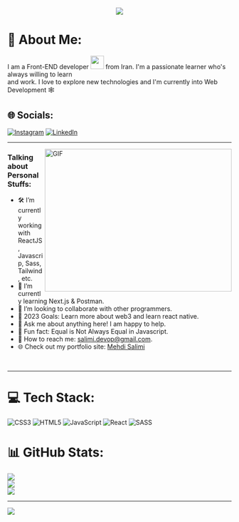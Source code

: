 <h1 align="center">
    <img src="https://readme-typing-svg.herokuapp.com/?lines=Hi,+There!+%F0%9F%91%8B;This+is+Somayeh+Kargosha;Thanks+for+visiting+my+Github!&center=true&font=Vazirmatn&weight=800&duration=3000&pause=1000&height=100&width=500&color=FDC435&size=30%22">
</h1>

# 💫 About Me:

I am a Front-END developer <img src="https://media.giphy.com/media/WUlplcMpOCEmTGBtBW/giphy.gif" width="30"> from Iran.
I'm a passionate learner who's always willing to learn <br/> and work. I love to explore new technologies and I'm currently into Web Development 🕸️



## 🌐 Socials:
[![Instagram](https://img.shields.io/badge/Instagram-%23E4405F.svg?logo=Instagram&logoColor=white)](https://instagram.com/somayeh_kargosha) [![LinkedIn](https://img.shields.io/badge/LinkedIn-%230077B5.svg?logo=linkedin&logoColor=white)](https://www.linkedin.com/in/somayeh-kargosha-a2baab266/) 
<br/>

---

 <img align="right" alt="GIF" src="https://github.com/abhisheknaiidu/abhisheknaiidu/blob/master/code.gif?raw=true" width="420" height="320"/>


### Talking about Personal Stuffs:

    
-   🛠  I’m currently working with ReactJS, Javascrip, Sass, Tailwind , etc.
-   🚀 I’m currently learning Next.js & Postman.
-   👯 I’m looking to collaborate with other programmers.
-   🥅 2023 Goals: Learn more about web3 and learn react native.
-   💬 Ask me about anything here! I am happy to help.
-   👾 Fun fact: Equal is Not Always Equal in Javascript.
-   📧 How to reach me: salimi.devop@gmail.com.
-   🌐 Check out my portfolio site: [Mehdi Salimi](https://mehdisalimi.com)
<br />

---


# 💻 Tech Stack:
![CSS3](https://img.shields.io/badge/css3-%231572B6.svg?style=for-the-badge&logo=css3&logoColor=white) ![HTML5](https://img.shields.io/badge/html5-%23E34F26.svg?style=for-the-badge&logo=html5&logoColor=white) ![JavaScript](https://img.shields.io/badge/javascript-%23323330.svg?style=for-the-badge&logo=javascript&logoColor=%23F7DF1E) ![React](https://img.shields.io/badge/react-%2320232a.svg?style=for-the-badge&logo=react&logoColor=%2361DAFB) ![SASS](https://img.shields.io/badge/SASS-hotpink.svg?style=for-the-badge&logo=SASS&logoColor=white)
# 📊 GitHub Stats:
![](https://github-readme-stats.vercel.app/api?username=Somayeh-Kargosha&theme=dracula&hide_border=false&include_all_commits=false&count_private=false)<br/>
![](https://github-readme-streak-stats.herokuapp.com/?user=Somayeh-Kargosha&theme=dracula&hide_border=false)<br/>
![](https://github-readme-stats.vercel.app/api/top-langs/?username=Somayeh-Kargosha&theme=dracula&hide_border=false&include_all_commits=false&count_private=false&layout=compact)

---
[![](https://visitcount.itsvg.in/api?id=Somayeh-Kargosha&icon=6&color=0)](https://visitcount.itsvg.in)

<!-- Proudly created with GPRM ( https://gprm.itsvg.in ) -->


<!--
**Somayeh-Kargosha/Somayeh-Kargosha** is a ✨ _special_ ✨ repository because its `README.md` (this file) appears on your GitHub profile.

